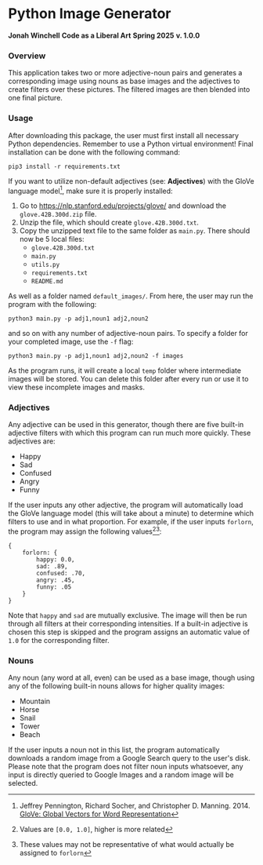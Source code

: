 # Python Image Generator

**Jonah Winchell**
**Code as a Liberal Art**
**Spring 2025**
**v. 1.0.0**

### Overview

This application takes two or more adjective-noun pairs and generates a corresponding image using nouns as base images and the adjectives to create filters over these pictures. The filtered images are then blended into one final picture.

### Usage

After downloading this package, the user must first install all necessary Python dependencies. Remember to use a Python virtual environment! Final installation can be done with the following command:

`pip3 install -r requirements.txt`

If you want to utilize non-default adjectives (see: **Adjectives**) with the GloVe language model[^1], make sure it is properly installed:

1. Go to https://nlp.stanford.edu/projects/glove/ and download the `glove.42B.300d.zip` file.
2. Unzip the file, which should create `glove.42B.300d.txt`.
3. Copy the unzipped text file to the same folder as `main.py`. There should now be 5 local files:
    - `glove.42B.300d.txt`
    - `main.py`
    - `utils.py`
    - `requirements.txt`
    - `README.md`

As well as a folder named `default_images/`. From here, the user may run the program with the following:

`python3 main.py -p adj1,noun1 adj2,noun2`

and so on with any number of adjective-noun pairs. To specify a folder for your completed image, use the `-f` flag:

`python3 main.py -p adj1,noun1 adj2,noun2 -f images`

As the program runs, it will create a local `temp` folder where intermediate images will be stored. You can delete this folder after every run or use it to view these incomplete images and masks.

### Adjectives

Any adjective can be used in this generator, though there are five built-in adjective filters with which this program can run much more quickly. These adjectives are:

- Happy
- Sad
- Confused
- Angry
- Funny

If the user inputs any other adjective, the program will automatically load the GloVe language model (this will take about a minute) to determine which filters to use and in what proportion. For example, if the user inputs `forlorn`, the program may assign the following values[^2][^3]:

```
{
    forlorn: {
        happy: 0.0,
        sad: .89,
        confused: .70,
        angry: .45,
        funny: .05
    }
}
```

Note that `happy` and `sad` are mutually exclusive. The image will then be run through all filters at their corresponding intensities. If a built-in adjective is chosen this step is skipped and the program assigns an automatic value of `1.0` for the corresponding filter.

### Nouns

Any noun (any word at all, even) can be used as a base image, though using any of the following built-in nouns allows for higher quality images:

- Mountain
- Horse
- Snail
- Tower
- Beach

If the user inputs a noun not in this list, the program automatically downloads a random image from a Google Search query to the user's disk. Please note that the program does not filter noun inputs whatsoever, any input is directly queried to Google Images and a random image will be selected.


[^1]: Jeffrey Pennington, Richard Socher, and Christopher D. Manning. 2014. [GloVe: Global Vectors for Word Representation](https://nlp.stanford.edu/pubs/glove.pdf)
[^2]: Values are `[0.0, 1.0]`, higher is more related
[^3]: These values may not be representative of what would actually be assigned to `forlorn`
